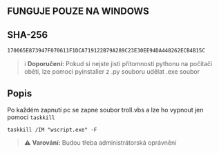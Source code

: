 ## FUNGUJE POUZE NA WINDOWS

## SHA-256
```SHA-256
170065E873947F070611F1DCA719122B79A289C23E30EE94DA448262ECB4B15C
```

> ℹ️ **Doporučení:**
> Pokud si nejste jisti přítomností pythonu na počítači oběti, lze pomocí pyinstaller z .py souboru udělat .exe soubor


## Popis
Po každém zapnutí pc se zapne soubor troll.vbs a lze ho vypnout jen pomocí `taskkill` 


```batch
taskkill /IM "wscript.exe" -F
```
> ⚠️ **Varování:**
> Budou třeba administrátorská oprávnění
